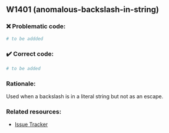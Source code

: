 ## W1401 (anomalous-backslash-in-string)

### :x: Problematic code:

```python
# to be addded
```

### :heavy_check_mark: Correct code:

```python
# to be added
```

### Rationale:

Used when a backslash is in a literal string but not as an escape.

### Related resources:

- [Issue Tracker](https://github.com/PyCQA/pylint/issues?q=is%3Aissue+%22anomalous-backslash-in-string%22+OR+%22W1401%22)
